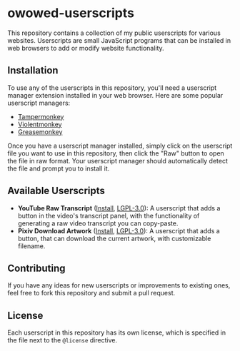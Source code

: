 # owowed-userscripts

This repository contains a collection of my public userscripts for various websites. Userscripts are small JavaScript programs that can be installed in web browsers to add or modify website functionality.

## Installation

To use any of the userscripts in this repository, you'll need a userscript manager extension installed in your web browser. Here are some popular userscript managers:
- [Tampermonkey](https://www.tampermonkey.net/)
- [Violentmonkey](https://violentmonkey.github.io/)
- [Greasemonkey](https://www.greasespot.net/)

Once you have a userscript manager installed, simply click on the userscript file you want to use in this repository, then click the "Raw" button to open the file in raw format. Your userscript manager should automatically detect the file and prompt you to install it.

## Available Userscripts

- **YouTube Raw Transcript** ([Install][ytrt-install], [LGPL-3.0][LGPL3]): A userscript that adds a button in the video's transcript panel, with the functionality of generating a raw video transcript you can copy-paste.
- **Pixiv Download Artwork** ([Install][pda-install], [LGPL-3.0][LGPL3]): A userscript that adds a button, that can download the current artwork, with customizable filename.

[LGPL3]: https://github.com/owowed/owowed-userscripts/raw/main/LICENSE.LGPL-3.txt
[ytrt-install]: https://github.com/owowed/owowed-userscripts/raw/main/youtube-raw-transcript.user.js
[pda-install]: https://github.com/owowed/owowed-userscripts/raw/main/pixiv-download-artwork.user.js

## Contributing

If you have any ideas for new userscripts or improvements to existing ones, feel free to fork this repository and submit a pull request.

## License

Each userscript in this repository has its own license, which is specified in the file next to the `@license` directive.
